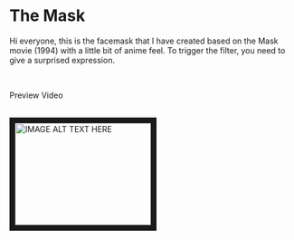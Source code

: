 # The Mask

Hi everyone, this is the facemask that I have created based on the Mask movie (1994) with a little bit of anime feel.
To trigger the filter, you need to give a surprised expression.

<!-- blank line -->
<br>
<!-- blank line -->

Preview Video
<!-- blank line -->
<br>
<!-- blank line -->
<a href="https://www.youtube.com/embed/hzSC_gk5LQE"  target="_blank"><img src="http://img.youtube.com/vi/hzSC_gk5LQE/0.jpg" 
alt="IMAGE ALT TEXT HERE" width="240" height="180" border="10" /></a>
<!-- blank line -->

